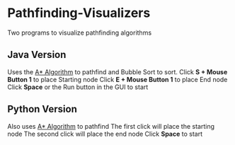 # Pathfinding-Visualizers

Two programs to visualize pathfinding algorithms

## Java Version 
Uses the [A* Algorithm](https://en.wikipedia.org/wiki/A*_search_algorithm) to pathfind and Bubble Sort to sort. 
Click **S + Mouse Button 1** to place Starting node
Click **E + Mouse Button 1** to place End node
Click **Space** or the Run button in the GUI to start

## Python Version
Also uses [A* Algorithm](https://en.wikipedia.org/wiki/A*_search_algorithm) to pathfind
The first click will place the starting node
The second click will place the end node
Click **Space** to start
